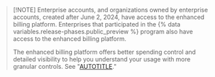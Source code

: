 >[!NOTE] Enterprise accounts, and organizations owned by enterprise accounts, created after June 2, 2024, have access to the enhanced billing platform. Enterprises that participated in the {% data variables.release-phases.public_preview %} program also have access to the enhanced billing platform.
>
> The enhanced billing platform offers better spending control and detailed visibility to help you understand your usage with more granular controls. See "[AUTOTITLE](/billing/using-the-enhanced-billing-platform-for-enterprises)."
